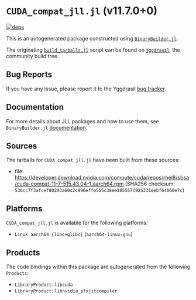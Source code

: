 # `CUDA_compat_jll.jl` (v11.7.0+0)

[![deps](https://juliahub.com/docs/CUDA_compat_jll/deps.svg)](https://juliahub.com/ui/Packages/CUDA_compat_jll/LyytO?page=2)

This is an autogenerated package constructed using [`BinaryBuilder.jl`](https://github.com/JuliaPackaging/BinaryBuilder.jl).

The originating [`build_tarballs.jl`](https://github.com/JuliaPackaging/Yggdrasil/blob/73a61f038d547a7d8adec0581dc9ae623b787968/C/CUDA/CUDA_compat/build_tarballs.jl) script can be found on [`Yggdrasil`](https://github.com/JuliaPackaging/Yggdrasil/), the community build tree.

## Bug Reports

If you have any issue, please report it to the Yggdrasil [bug tracker](https://github.com/JuliaPackaging/Yggdrasil/issues).

## Documentation

For more details about JLL packages and how to use them, see `BinaryBuilder.jl` [documentation](https://docs.binarybuilder.org/stable/jll/).

## Sources

The tarballs for `CUDA_compat_jll.jl` have been built from these sources:

* file: https://developer.download.nvidia.com/compute/cuda/repos/rhel8/sbsa/cuda-compat-11-7-515.43.04-1.aarch64.rpm (SHA256 checksum: `536cc7f3afcef80203a60c2c996effe555c38ee105557c925331eebf64060e7c`)

## Platforms

`CUDA_compat_jll.jl` is available for the following platforms:

* `Linux aarch64 {libc=glibc}` (`aarch64-linux-gnu`)

## Products

The code bindings within this package are autogenerated from the following `Products`:

* `LibraryProduct`: `libcuda`
* `LibraryProduct`: `libnvidia_ptxjitcompiler`
